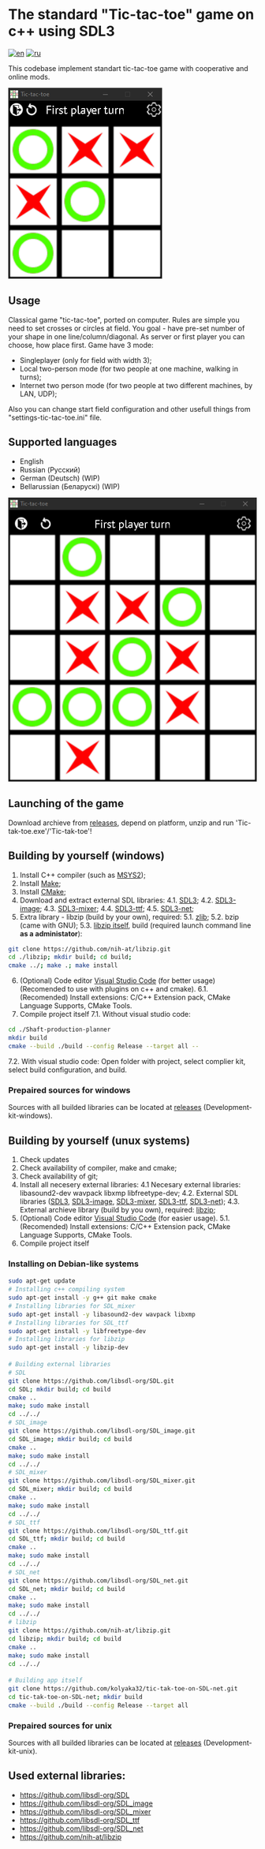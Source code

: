 # The standard "Tic-tac-toe" game on c++ using SDL3
[![en](https://img.shields.io/badge/lang-en-green.svg)](https://github.com/kolyaka32/tic-tak-toe-on-SDL-net/blob/main/README.md)  [![ru](https://img.shields.io/badge/lang-ru-green.svg)](https://github.com/kolyaka32/tic-tak-toe-on-SDL-net/blob/main/README-ru.md)

This codebase implement standart tic-tac-toe game with cooperative and online mods.

![Screenshot of game](/screenshots/game-main-en.png?raw=true)


## Usage
Classical game "tic-tac-toe", ported on computer. Rules are simple you need to set crosses or circles at field.
You goal - have pre-set number of your shape in one line/column/diagonal.
As server or first player you can choose, how place first.
Game have 3 mode: 
* Singleplayer (only for field with width 3);
* Local two-person mode (for two people at one machine, walking in turns);
* Internet two person mode (for two people at two different machines, by LAN, UDP);

Also you can change start field configuration and other usefull things from "settings-tic-tac-toe.ini" file.


## Supported languages
* English
* Russian (Русский)
* German (Deutsch) (WIP)
* Bellarussian (Беларускі) (WIP)


![Screenshot of extended game](/screenshots/game-extended-en.png?raw=true)


## Launching of the game
Download archieve from [releases](https://github.com/kolyaka32/tic-tak-toe-on-SDL-net/releases), depend on platform, unzip and run 'Tic-tak-toe.exe'/'Tic-tak-toe'!


## Building by yourself (windows)
1. Install C++ compiler (such as [MSYS2](https://www.msys2.org/#installation));
2. Install [Make](https://sourceforge.net/projects/gnuwin32/files/make/3.81/make-3.81.exe/download);
3. Install [CMake](https://sourceforge.net/projects/cmake.mirror/);
4. Download and extract external SDL libraries:
4.1. [SDL3](https://github.com/libsdl-org/SDL/releases);
4.2. [SDL3-image](https://github.com/libsdl-org/SDL_image/releases);
4.3. [SDL3-mixer](https://github.com/libsdl-org/SDL_mixer/releases);
4.4. [SDL3-ttf](https://github.com/libsdl-org/SDL_ttf/releases);
4.5. [SDL3-net](https://github.com/libsdl-org/SDL_net/releases);
5. Extra library - libzip (build by your own), required:
5.1. [zlib](https://www.zlib.net/);
5.2. bzip (came with GNU);
5.3. [libzip itself](https://libzip.org/download/), build (required launch command line **as a administator**):
```bash
git clone https://github.com/nih-at/libzip.git
cd ./libzip; mkdir build; cd build;
cmake ../; make .; make install
```
6. (Optional) Code editor [Visual Studio Code](https://code.visualstudio.com/download) (for better usage) (Recomended to use with plugins on c++ and cmake).
6.1. (Recomended) Install extensions: C/C++ Extension pack, CMake Language Supports, CMake Tools.
7. Compile project itself
7.1. Without visual studio code:
```bash
cd ./Shaft-production-planner
mkdir build
cmake --build ./build --config Release --target all --
```
7.2. With visual studio code:
Open folder with project, select complier kit, select build configuration, and build.

### Prepaired sources for windows
Sources with all builded libraries can be located at [releases](https://github.com/kolyaka32/tic-tak-toe-on-SDL-net/releases) (Development-kit-windows).


## Building by yourself (unux systems)
1. Check updates
2. Check availability of compiler, make and cmake;
3. Check availability of git;
4. Install all necesery external libraries:
4.1 Necesary external libraries: libasound2-dev wavpack libxmp libfreetype-dev;
4.2. External SDL libraries ([SDL3](https://github.com/libsdl-org/SDL/releases), [SDL3-image](https://github.com/libsdl-org/SDL_image/releases), [SDL3-mixer](https://github.com/libsdl-org/SDL_mixer/releases), [SDL3-ttf](https://github.com/libsdl-org/SDL_ttf/releases), [SDL3-net](https://github.com/libsdl-org/SDL_net/releases));
4.3. External archieve library (build by you own), required: [libzip](https://libzip.org/download/);
5. (Optional) Code editor [Visual Studio Code](https://code.visualstudio.com/download) (for easier usage).
5.1. (Recomended) Install extensions: C/C++ Extension pack, CMake Language Supports, CMake Tools.
6. Compile project itself

### Installing on Debian-like systems
```bash
sudo apt-get update
# Installing c++ compiling system
sudo apt-get install -y g++ git make cmake
# Installing libraries for SDL_mixer
sudo apt-get install -y libasound2-dev wavpack libxmp
# Installing libraries for SDL_ttf
sudo apt-get install -y libfreetype-dev
# Installing libraries for libzip
sudo apt-get install -y libzip-dev

# Building external libraries
# SDL
git clone https://github.com/libsdl-org/SDL.git
cd SDL; mkdir build; cd build
cmake ..
make; sudo make install
cd ../../
# SDL_image
git clone https://github.com/libsdl-org/SDL_image.git
cd SDL_image; mkdir build; cd build
cmake ..
make; sudo make install
cd ../../
# SDL_mixer
git clone https://github.com/libsdl-org/SDL_mixer.git
cd SDL_mixer; mkdir build; cd build
cmake ..
make; sudo make install
cd ../../
# SDL_ttf
git clone https://github.com/libsdl-org/SDL_ttf.git
cd SDL_ttf; mkdir build; cd build
cmake ..
make; sudo make install
cd ../../
# SDL_net
git clone https://github.com/libsdl-org/SDL_net.git
cd SDL_net; mkdir build; cd build
cmake ..
make; sudo make install
cd ../../
# libzip
git clone https://github.com/nih-at/libzip.git
cd libzip; mkdir build; cd build
cmake ..
make; sudo make install
cd ../../

# Building app itself
git clone https://github.com/kolyaka32/tic-tak-toe-on-SDL-net.git
cd tic-tak-toe-on-SDL-net; mkdir build
cmake --build ./build --config Release --target all
```
### Prepaired sources for unix
Sources with all builded libraries can be located at [releases](https://github.com/kolyaka32/tic-tak-toe-on-SDL-net/releases) (Development-kit-unix).


## Used external libraries:
* https://github.com/libsdl-org/SDL
* https://github.com/libsdl-org/SDL_image
* https://github.com/libsdl-org/SDL_mixer
* https://github.com/libsdl-org/SDL_ttf
* https://github.com/libsdl-org/SDL_net
* https://github.com/nih-at/libzip
